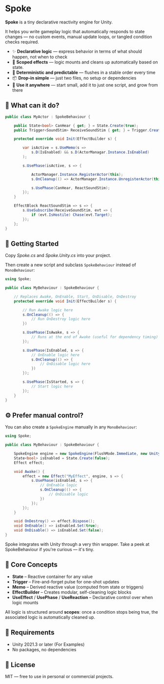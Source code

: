 # Spoke

**Spoke** is a tiny declarative reactivity engine for Unity.

It helps you write gameplay logic that automatically responds to state changes — no custom events, manual update loops, or tangled condition checks required.

- ✨ **Declarative logic** — express behavior in terms of what should happen, not when to check
- 🧠 **Scoped effects** — logic mounts and cleans up automatically based on state.
- 🎯 **Deterministic and predictable** — flushes in a stable order every time
- 📦 **Drop-in simple** — just two files, no setup or dependencies
- 🧪 **Use it anywhere** — start small, add it to just one script, and grow from there

## 🔁 What can it do?

```csharp
public class MyActor : SpokeBehaviour {

    public State<bool> CanHear { get; } = State.Create(true);
    public Trigger<SoundStim> ReceiveSoundStim { get; } = Trigger.Create<SoundStim>();

    protected override void Init(EffectBuilder s) {

        var isActive = s.UseMemo(s =>
            s.D(IsEnabled) && s.D(ActorManagar.Instance.IsEnabled)
        );

        s.UsePhase(isActive, s => {

            ActorManager.Instance.RegisterActor(this);
            s.OnCleanup(() => ActorManager.Instance.UnregisterActor(this));

            s.UsePhase(CanHear, ReactSoundStim);
        });
    }

    EffectBlock ReactSoundStim => s => {
        s.UseSubscribe(ReceiveSoundStim, evt => {
            if (evt.IsHostile) Chase(evt.Target);
        });
    };
}
```

## 🔰 Getting Started

Copy _Spoke.cs_ and _Spoke.Unity.cs_ into your project.

Then create a new script and subclass `SpokeBehaviour` instead of `MonoBehaviour`:

```csharp
using Spoke;

public class MyBehaviour : SpokeBehaviour {

    // Replaces Awake, OnEnable, Start, OnDisable, OnDestroy
    protected override void Init(EffectBuilder s) {

        // Run Awake logic here
        s.OnCleanup(() => {
            // Run OnDestroy logic here
        })

        s.UsePhase(IsAwake, s => {
            // Runs at the end of Awake (useful for dependency timing)
        });

        s.UsePhase(IsEnabled, s => {
            // OnEnable logic here
            s.OnCleanup(() => {
                // OnDisable logic here
            })
        });

        s.UsePhase(IsStarted, s => {
            // Start logic here
        });
    }
}
```

## ⚙️ Prefer manual control?

You can also create a `SpokeEngine` manually in any `MonoBehaviour`:

```csharp
using Spoke;

public class MyBehaviour : SpokeBehaviour {

    SpokeEngine engine = new SpokeEngine(FlushMode.Immediate, new UnitySpokeLogger(this));
    State<bool> isEnabled = State.Create(false);
    Effect effect;

    void Awake() {
        effect = new Effect("MyEffect", engine, s => {
            s.UsePhase(isEnabled, s => {
                // OnEnable logic
                s.OnCleanup(() => {
                    // OnDisable logic
                })
            });
        });
    }

    void OnDestroy() => effect.Dispose();
    void OnEnable() => isEnabled.Set(true);
    void OnDisable() => isEnabled.Set(false);
}
```

Spoke integrates with Unity through a very thin wrapper.
Take a peek at SpokeBehaviour if you're curious — it's tiny.

## 🧠 Core Concepts

- **State** – Reactive container for any value
- **Trigger** – Fire-and-forget pulse for one-shot updates
- **Memo** – Derived reactive value (computed from state or triggers)
- **EffectBuilder** – Creates modular, self-cleaning logic blocks
- **UseEffect** / **UsePhase** / **UseReaction** – Declarative control over when logic mounts

All logic is structured around **scopes**: once a condition stops being true, the associated logic is automatically cleaned up.

## 🧰 Requirements

- Unity 2021.3 or later (For Examples)
- No packages, no dependencies

## 📜 License

MIT — free to use in personal or commercial projects.
